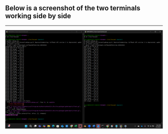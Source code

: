 ## Below is a screenshot of the two terminals working side by side
---
![](https://github.com/AnotherAnotherAustin/repotime/blob/main/Lab5terminal.png)
